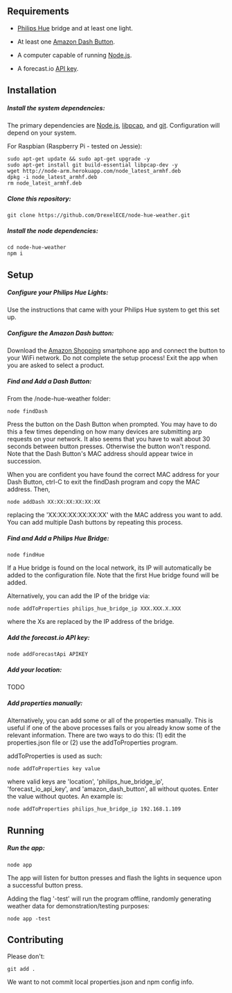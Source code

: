 ## Requirements

* [Philips Hue](http://www2.meethue.com/en-us/) bridge and at least one light.

* At least one [Amazon Dash Button](http://www.amazon.com/b/?node=10667898011&sort=date-desc-rank&lo=digital-text).

* A computer capable of running [Node.js](https://nodejs.org/en/).

* A forecast.io [API key](https://developer.forecast.io/).

## Installation

##### Install the system dependencies:

The primary dependencies are [Node.js](https://nodejs.org/en/),
[libpcap](https://wiki.wireshark.org/libpcap), and
[git](https://git-scm.com/downloads). Configuration will depend on your system.

For Raspbian (Raspberry Pi - tested on Jessie):
```
sudo apt-get update && sudo apt-get upgrade -y
sudo apt-get install git build-essential libpcap-dev -y
wget http://node-arm.herokuapp.com/node_latest_armhf.deb
dpkg -i node_latest_armhf.deb
rm node_latest_armhf.deb
```

##### Clone this repository:

```
git clone https://github.com/DrexelECE/node-hue-weather.git
```

##### Install the node dependencies:

```
cd node-hue-weather
npm i
```

## Setup

##### Configure your Philips Hue Lights:

Use the instructions that came with your Philips Hue system to get this set up.

##### Configure the Amazon Dash button:

Download the [Amazon Shopping](https://www.amazon.com/gp/feature.html?ie=UTF8&docId=1000625601&forceHttps=0) smartphone app and connect the button to your WiFi network. Do not complete the setup process! Exit the app when you are asked to select a product.

##### Find and Add a Dash Button:

From the /node-hue-weather folder:

```
node findDash
```

Press the button on the Dash Button when prompted. You may have to do this a few times depending on how many devices are submitting arp requests on your network. It also seems that you have to wait about 30 seconds between button presses. Otherwise the button won't respond. Note that the Dash Button's MAC address should appear twice in succession.

When you are confident you have found the correct MAC address for your Dash Button, ctrl-C to exit the findDash program and copy the MAC address. Then,

```
node addDash XX:XX:XX:XX:XX:XX
```
replacing the 'XX:XX:XX:XX:XX:XX' with the MAC address you want to add. You can add multiple Dash buttons by repeating this process.

##### Find and Add a Philips Hue Bridge:

```
node findHue
```

If a Hue bridge is found on the local network, its IP will automatically be added to the configuration file. Note that the first Hue bridge found will be added.

Alternatively, you can add the IP of the bridge via:

```
node addToProperties philips_hue_bridge_ip XXX.XXX.X.XXX
```

where the Xs are replaced by the IP address of the bridge.

##### Add the forecast.io API key:

```
node addForecastApi APIKEY
```

##### Add your location:

TODO

##### Add properties manually:

Alternatively, you can add some or all of the properties manually. This is useful if one of the above processes fails or you already know some of the relevant information. There are two ways to do this: (1) edit the properties.json file or (2) use the addToProperties program.

addToProperties is used as such:
```
node addToProperties key value
```

where valid keys are 'location', 'philips_hue_bridge_ip', 'forecast_io_api_key', and 'amazon_dash_button', all without quotes. Enter the value without quotes. An example is:
```
node addToProperties philips_hue_bridge_ip 192.168.1.109
```

## Running

##### Run the app:

```
node app
```

The app will listen for button presses and flash the lights in sequence upon a successful button press.

Adding the flag '-test' will run the program offline, randomly generating weather data for demonstration/testing purposes:

```
node app -test
```

## Contributing

Please don't:
```
git add .
```

We want to not commit local properties.json and npm config info.
